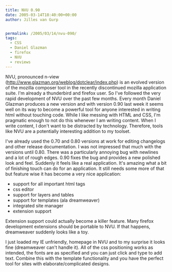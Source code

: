 ```yaml
---
title: NVU 0.90
date: 2005-03-14T18:40:00+00:00
author: Jilles van Gurp


permalink: /2005/03/14/nvu-090/
tags:
  - CSS
  - Daniel Glazman
  - firefox
  - NVU
  - reviews
---
```

 NVU, pronounced n-view (http://www.glazman.org/weblog/dotclear/index.php) is an evolved version of the mozilla composer tool in the recently discontinued mozilla application suite. I'm already a thunderbird and firefox user. So I've followed the very rapid development of NVU over the past few months. Every month Daniel Glazman produces a new version and with version 0.90 last week it seems well on its way to become a powerful tool for anyone interested in writing html without touching code. While I like messing with HTML and CSS, I'm pragmatic enough to not do this whenever I am writing content. When I write content, I don't want to be distracted by technology. Therefore, tools like NVU are a potentially interesting addition to my toolset. 

I've already used the 0.70 and 0.80 versions at work for editing changelogs and other release documentation. I was not impressed that much with the versions until 0.80. There was a particularly annoying bug with newlines and a lot of rough edges. 0.90 fixes the bug and provides a new polished look and feel. Suddenly it feels like a real application. It's amazing what a bit of finishing touch can do for an application. It still needs some more of that but feature wise it has become a very nice application:
- support for all important html tags
- css editor
- support for layers and tables
- support for templates (ala dreamweaver)
- integrated site manager
- extension support

Extension support could actually become a killer feature. Many firefox development extensions should be portable to NVU. If that happens, dreamweaver suddenly looks like a toy. 

I just loaded my IE unfriendly, homepage in NVU and to my surprise it looks fine (dreamweaver can't handle it). All of the css positioning works as intended, the fonts are as specified and you can just click and type to add text. Combine this with the template functionality and you have the perfect tool for sites with elaborate/complicated designs. 